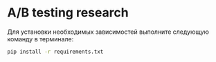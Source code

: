 # A/B testing research

Для установки необходимых зависимостей выполните следующую команду в терминале:

```bash
pip install -r requirements.txt
```